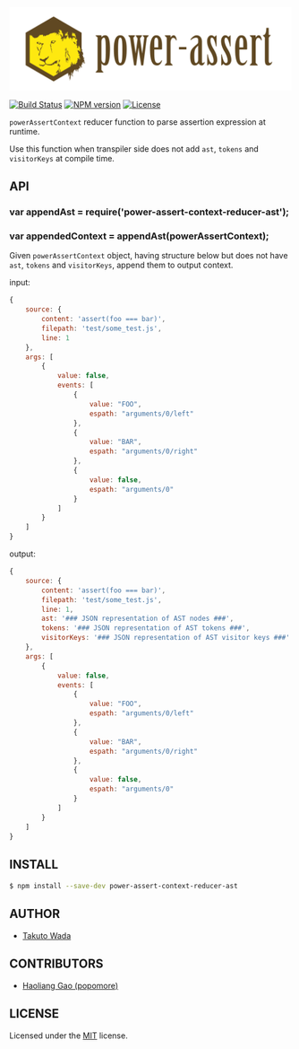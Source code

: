 [![power-assert][power-assert-banner]][power-assert-url]

[![Build Status][travis-image]][travis-url]
[![NPM version][npm-image]][npm-url]
[![License][license-image]][license-url]


`powerAssertContext` reducer function to parse assertion expression at runtime.

Use this function when transpiler side does not add `ast`, `tokens` and `visitorKeys` at compile time.


API
---------------------------------------

### var appendAst = require('power-assert-context-reducer-ast');
### var appendedContext = appendAst(powerAssertContext);

Given `powerAssertContext` object, having structure below but does not have `ast`, `tokens` and `visitorKeys`, append them to output context.


input:
```js
{
    source: {
        content: 'assert(foo === bar)',
        filepath: 'test/some_test.js',
        line: 1
    },
    args: [
        {
            value: false,
            events: [
                {
                    value: "FOO",
                    espath: "arguments/0/left"
                },
                {
                    value: "BAR",
                    espath: "arguments/0/right"
                },
                {
                    value: false,
                    espath: "arguments/0"
                }
            ]
        }
    ]
}
```

output:

```js
{
    source: {
        content: 'assert(foo === bar)',
        filepath: 'test/some_test.js',
        line: 1,
        ast: '### JSON representation of AST nodes ###',
        tokens: '### JSON representation of AST tokens ###',
        visitorKeys: '### JSON representation of AST visitor keys ###'
    },
    args: [
        {
            value: false,
            events: [
                {
                    value: "FOO",
                    espath: "arguments/0/left"
                },
                {
                    value: "BAR",
                    espath: "arguments/0/right"
                },
                {
                    value: false,
                    espath: "arguments/0"
                }
            ]
        }
    ]
}
```


INSTALL
---------------------------------------

```sh
$ npm install --save-dev power-assert-context-reducer-ast
```


AUTHOR
---------------------------------------
* [Takuto Wada](https://github.com/twada)


CONTRIBUTORS
---------------------------------------
* [Haoliang Gao (popomore)](https://github.com/popomore)


LICENSE
---------------------------------------
Licensed under the [MIT](https://github.com/twada/power-assert-runtime/blob/master/LICENSE) license.


[power-assert-url]: https://github.com/power-assert-js/power-assert
[power-assert-banner]: https://raw.githubusercontent.com/power-assert-js/power-assert-js-logo/master/banner/banner-official-fullcolor.png

[travis-url]: https://travis-ci.org/twada/power-assert-runtime
[travis-image]: https://secure.travis-ci.org/twada/power-assert-runtime.svg?branch=master

[npm-url]: https://npmjs.org/package/power-assert-context-reducer-ast
[npm-image]: https://badge.fury.io/js/power-assert-context-reducer-ast.svg

[license-url]: https://github.com/twada/power-assert-runtime/blob/master/LICENSE
[license-image]: https://img.shields.io/badge/license-MIT-brightgreen.svg

